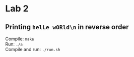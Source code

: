 # Lab 2
## Printing `helLe wORld\n` in reverse order
Compile: `make`  
Run: `./a`  
Compile and run: `./run.sh`
